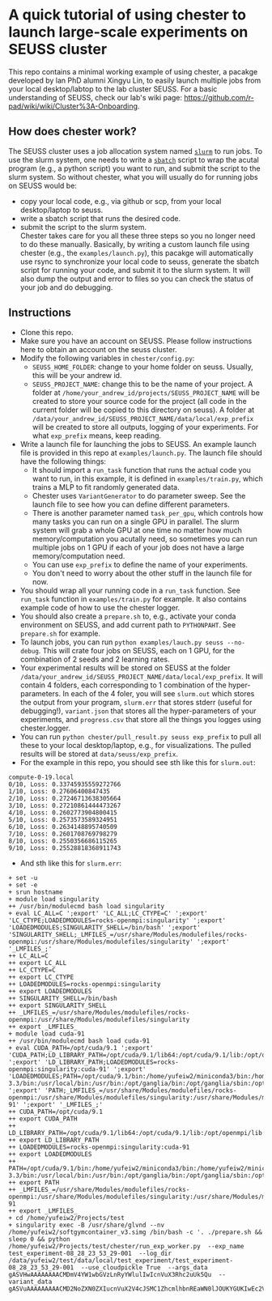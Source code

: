 # A quick tutorial of using chester to launch large-scale experiments on SEUSS cluster
This repo contains a minimal working example of using chester, a pacakge developed by lan PhD alumni Xingyu Lin, to easily launch multiple jobs from your local desktop/labtop to the lab cluster SEUSS. For a basic understanding of SEUSS, check our lab's wiki page: https://github.com/r-pad/wiki/wiki/Cluster%3A-Onboarding.

## How does chester work?
The SEUSS cluster uses a job allocation system named [`slurm`](https://github.com/r-pad/wiki/wiki/Cluster%3A-Onboarding#get-permissions-to-use-the-cluster)  to run jobs. To use the slurm system, one needs to write a [`sbatch`](https://github.com/r-pad/wiki/wiki/Cluster%3A-Running-jobs#step-3-use-sbatch-to-run-jobs) script to wrap the acutal program (e.g., a python script) you want to run, and submit the script to the slurm system. So without chester, what you will usually do for running jobs on SEUSS would be:
- copy your local code, e.g., via github or scp, from your local desktop/laptop to seuss.  
- write a sbatch script that runs the desired code.  
- submit the script to the slurm system.  
Chester takes care for you all these three steps so you no longer need to do these manually. Basically, by writing a custom launch file using chester (e.g., the `examples/launch.py`), this pacakge will automatically use rsync to synchronize your local code to seuss, generate the sbatch script for running your code, and submit it to the slurm system. It will also dump the output and error to files so you can check the status of your job and do debugging. 

## Instructions
- Clone this repo.
- Make sure you have an account on SEUSS. Please follow instructions here to obtain an account on the seuss cluster.
- Modify the following variables in `chester/config.py`:
    - `SEUSS_HOME_FOLDER`: change to your home folder on seuss. Usually, this will be your andrew id.
    - `SEUSS_PROJECT_NAME`: change this to be the name of your project. A folder at `/home/your_andrew_id/projects/SEUSS_PROJECT_NAME` will be created to store your source code for the project (all code in the current folder will be copied to this directory on seuss). A folder at `/data/your_andrew_id/SEUSS_PROJECT_NAME/data/local/exp_prefix` will be created to store all outputs, logging of your experiments. For what `exp_prefix` means, keep reading.
- Write a launch file for launching the jobs to SEUSS. An example launch file is provided in this repo at `examples/launch.py`. The launch file should have the following things:
    - It should import a `run_task` function that runs the actual code you want to run, in this example, it is defined in `examples/train.py`, which trains a MLP to fit randomly generated data.
    - Chester uses `VariantGenerator` to do parameter sweep. See the launch file to see how you can define different parameters.
    - There is another parameter named `task_per_gpu`, which controls how many tasks you can run on a single GPU in parallel. The slurm system will grab a whole GPU at one time no matter how much memory/computation you acutally need, so sometimes you can run multiple jobs on 1 GPU if each of your job does not have a large memory/computation need.
    - You can use `exp_prefix` to define the name of your experiments. 
    - You don't need to worry about the other stuff in the launch file for now.
- You should wrap all your running code in a `run_task` function. See `run_task` function in `examples/train.py` for example. It also contains example code of how to use the chester logger.
- You should also create a `prepare.sh` to, e.g., activate your conda environment on SEUSS, and add current path to `PYTHONPAHT`. See `prepare.sh` for example.
- To launch jobs, you can run `python examples/lauch.py seuss --no-debug`. This will crate four jobs on SEUSS, each on 1 GPU, for the combination of 2 seeds and 2 learning rates.
- Your experimental results will be stored on SEUSS at the folder `/data/your_andrew_id/SEUSS_PROJECT_NAME/data/local/exp_prefix`. It will contain 4 folders, each corresponding to 1 combination of the hyper-parameters. In each of the 4 foler, you will see `slurm.out` which stores the output from your program, `slurm.err` that stores stderr (useful for debugging!), `variant.json` that stores all the hyper-parameters of your experiments, and `progress.csv` that store all the things you logges using chester.logger. 
- You can run `python chester/pull_result.py seuss exp_prefix` to pull all these to your local desktop/laptop, e.g., for visualizations. The pulled results will be stored at `data/seuss/exp_prefix`.
- For the example in this repo, you should see sth like this for `slurm.out`:
```
compute-0-19.local
0/10, Loss: 0.33745935559272766
1/10, Loss: 0.27606400847435
2/10, Loss: 0.27246713638305664
3/10, Loss: 0.27210861444473267
4/10, Loss: 0.2602773904800415
5/10, Loss: 0.2573573589324951
6/10, Loss: 0.2634148895740509
7/10, Loss: 0.2601708769798279
8/10, Loss: 0.2550356686115265
9/10, Loss: 0.25528818368911743
```
- And sth like this for `slurm.err`:
```
+ set -u
+ set -e
+ srun hostname
+ module load singularity
++ /usr/bin/modulecmd bash load singularity
+ eval LC_ALL=C ';export' 'LC_ALL;LC_CTYPE=C' ';export' 'LC_CTYPE;LOADEDMODULES=rocks-openmpi:singularity' ';export' 'LOADEDMODULES;SINGULARITY_SHELL=/bin/bash' ';export' 'SINGULARITY_SHELL;_LMFILES_=/usr/share/Modules/modulefiles/rocks-openmpi:/usr/share/Modules/modulefiles/singularity' ';export' '_LMFILES_;'
++ LC_ALL=C
++ export LC_ALL
++ LC_CTYPE=C
++ export LC_CTYPE
++ LOADEDMODULES=rocks-openmpi:singularity
++ export LOADEDMODULES
++ SINGULARITY_SHELL=/bin/bash
++ export SINGULARITY_SHELL
++ _LMFILES_=/usr/share/Modules/modulefiles/rocks-openmpi:/usr/share/Modules/modulefiles/singularity
++ export _LMFILES_
+ module load cuda-91
++ /usr/bin/modulecmd bash load cuda-91
+ eval CUDA_PATH=/opt/cuda/9.1 ';export' 'CUDA_PATH;LD_LIBRARY_PATH=/opt/cuda/9.1/lib64:/opt/cuda/9.1/lib:/opt/openmpi/lib:/home/yufeiw2/.mujoco/mujoco200/bin' ';export' 'LD_LIBRARY_PATH;LOADEDMODULES=rocks-openmpi:singularity:cuda-91' ';export' 'LOADEDMODULES;PATH=/opt/cuda/9.1/bin:/home/yufeiw2/miniconda3/bin:/home/yufeiw2/miniconda3/condabin:/opt/openmpi/bin:/usr/lib64/qt-3.3/bin:/usr/local/bin:/usr/bin:/opt/ganglia/bin:/opt/ganglia/sbin:/opt/pdsh/bin:/opt/rocks/bin:/opt/rocks/sbin' ';export' 'PATH;_LMFILES_=/usr/share/Modules/modulefiles/rocks-openmpi:/usr/share/Modules/modulefiles/singularity:/usr/share/Modules/modulefiles/cuda-91' ';export' '_LMFILES_;'
++ CUDA_PATH=/opt/cuda/9.1
++ export CUDA_PATH
++ LD_LIBRARY_PATH=/opt/cuda/9.1/lib64:/opt/cuda/9.1/lib:/opt/openmpi/lib:/home/yufeiw2/.mujoco/mujoco200/bin
++ export LD_LIBRARY_PATH
++ LOADEDMODULES=rocks-openmpi:singularity:cuda-91
++ export LOADEDMODULES
++ PATH=/opt/cuda/9.1/bin:/home/yufeiw2/miniconda3/bin:/home/yufeiw2/miniconda3/condabin:/opt/openmpi/bin:/usr/lib64/qt-3.3/bin:/usr/local/bin:/usr/bin:/opt/ganglia/bin:/opt/ganglia/sbin:/opt/pdsh/bin:/opt/rocks/bin:/opt/rocks/sbin
++ export PATH
++ _LMFILES_=/usr/share/Modules/modulefiles/rocks-openmpi:/usr/share/Modules/modulefiles/singularity:/usr/share/Modules/modulefiles/cuda-91
++ export _LMFILES_
+ cd /home/yufeiw2/Projects/test
+ singularity exec -B /usr/share/glvnd --nv /home/yufeiw2/softgymcontainer_v3.simg /bin/bash -c '. ./prepare.sh && sleep 0 && python /home/yufeiw2/Projects/test/chester/run_exp_worker.py  --exp_name test_experiment-08_28_23_53_29-001  --log_dir /data/yufeiw2/test/data/local/test_experiment/test_experiment-08_28_23_53_29-001  --use_cloudpickle True  --args_data gASVHwAAAAAAAACMDmV4YW1wbGVzLnRyYWlulIwIcnVuX3Rhc2uUk5Qu  --variant_data gASVuAAAAAAAAACMD2NoZXN0ZXIucnVuX2V4cJSMC1ZhcmlhbnREaWN0lJOUKYGUKIwEc2VlZJRLZIwFZXBvY2iUSwqMB2N1ZGFfaWSUSwCMAmxylEc/hHrhR64Ue4wMX2hpZGRlbl9rZXlzlF2UjAhleHBfbmFtZZSMInRlc3RfZXhwZXJpbWVudC0wOF8yOF8yM181M18yOS0wMDGUjApncm91cF9uYW1llIwPdGVzdF9leHBlcmltZW50lHVoA2Iu'
```
